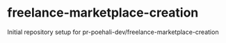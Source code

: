 # freelance-marketplace-creation

Initial repository setup for pr-poehali-dev/freelance-marketplace-creation